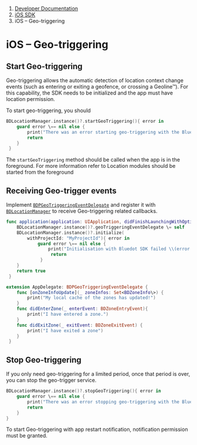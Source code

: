 1.  [Developer Documentation](https://docs.bluedot.io)
2.  [iOS SDK](https://docs.bluedot.io/ios-sdk/)
3.  iOS – Geo-triggering

iOS – Geo-triggering
====================

Start Geo-triggering
--------------------

Geo-triggering allows the automatic detection of location context change events (such as entering or exiting a geofence, or crossing a Geoline™). For this capability, the SDK needs to be initialized and the app must have location permission.

To start geo-triggering, you should

```swift
BDLocationManager.instance()?.startGeoTriggering(){ error in
    guard error \== nil else {
        print("There was an error starting geo-triggering with the Bluedot SDK: \\(error.localizedDescription)")
        return
    }
 }
```

The `startGeoTriggering` method should be called when the app is in the foreground. For more information refer to Location modules should be started from the foreground

Receiving Geo-trigger events
----------------------------

Implement [`BDPGeoTriggeringEventDelegate`](https://ios-docs.bluedot.io/Protocols/BDPGeoTriggeringEventDelegate.html) and register it with [`BDLocationManager`](https://ios-docs.bluedot.io/Classes/BDLocationManager.html) to receive Geo-triggering related callbacks.

```swift
func application(application: UIApplication, didFinishLaunchingWithOptions launchOptions: \[NSObject: AnyObject\]?) \-> Bool {
    BDLocationManager.instance()?.geoTriggeringEventDelegate \= self
    BDLocationManager.instance()?.initialize(
        withProjectId: "MyProjectId"){ error in
            guard error \== nil else {
                print("Initialisation with Bluedot SDK failed \\(error.localizedDescription)")
                 return
             }
    }
    return true
 }

extension AppDelegate: BDPGeoTriggeringEventDelegate {
    func [onZoneInfoUpdate](_ zoneInfos: Set<BDZoneInfo\>) {
        print("My local cache of the zones has updated!")
    }
    func didEnterZone(_ enterEvent: BDZoneEntryEvent){ 
        print("I have entered a zone.")
    }
    func didExitZone(_ exitEvent: BDZoneExitEvent) {
        print("I have exited a zone")
    }
 }
```

Stop Geo-triggering
-------------------

If you only need geo-triggering for a limited period, once that period is over, you can stop the geo-trigger service.

```swift
BDLocationManager.instance()?.stopGeoTriggering(){ error in
    guard error \== nil else {
        print("There was an error stopping geo-triggering with the Bluedot SDK: \\(error.localizedDescription)")
        return
    }
}
```


To start Geo-triggering with app restart notification, notification permission must be granted.